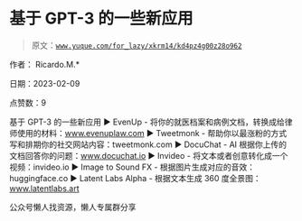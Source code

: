 # 基于 GPT-3 的一些新应用

> 原文：[`www.yuque.com/for_lazy/xkrm14/kd4pz4g00z28o962`](https://www.yuque.com/for_lazy/xkrm14/kd4pz4g00z28o962)



作者： Ricardo.M.*



日期：2023-02-09



点赞数：9

<ne-hole id="uf627c275" data-lake-id="uf627c275"><ne-card data-card-name="hr" data-card-type="block" id="IiCgG" data-event-boundary="card">

基于 GPT-3 的一些新应用 ▶ EvenUp - 将你的就医档案和病例文档，转换成给律师使用的材料：www.evenuplaw.com ▶ Tweetmonk - 帮助你以最涨粉的方式写和排期你的社交网站内容：tweetmonk.com ▶ DocuChat - AI 根据你上传的文档回答你的问题：www.docuchat.io ▶ Invideo - 将文本或者创意转化成一个视频：invideo.io ▶ Image to Sound FX - 根据图片生成对应的音效：huggingface.co ▶ Latent Labs Alpha - 根据文本生成 360 度全景图：www.latentlabs.art

<ne-hole id="u96ad09a9" data-lake-id="u96ad09a9"><ne-card data-card-name="hr" data-card-type="block" id="bXsY7" data-event-boundary="card">

公众号懒人找资源，懒人专属群分享

</ne-card></ne-hole></ne-card></ne-hole>